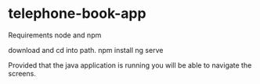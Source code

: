 # telephone-book-app
Requirements
node and npm

download and cd into path.
npm install
ng serve

Provided that the java application is running you will be able to navigate the screens.
